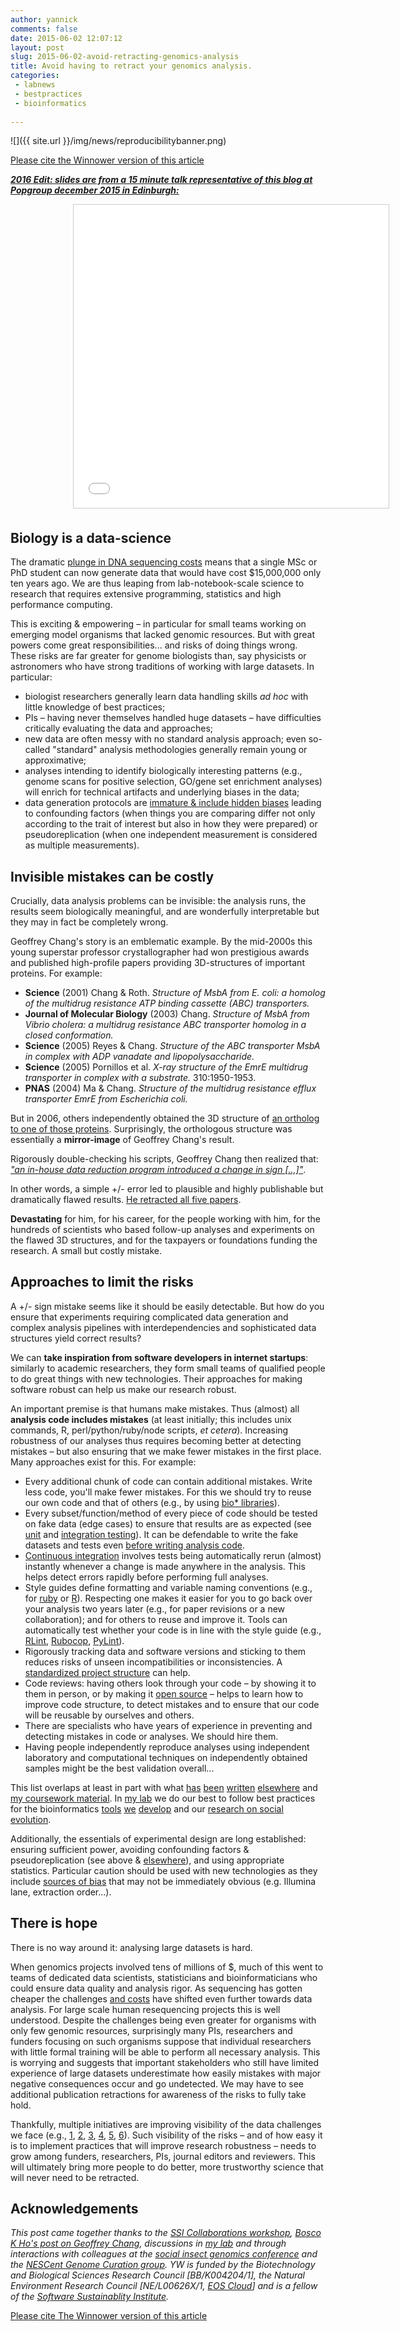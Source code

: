 ```yaml
---
author: yannick
comments: false
date: 2015-06-02 12:07:12
layout: post
slug: 2015-06-02-avoid-retracting-genomics-analysis
title: Avoid having to retract your genomics analysis.
categories: 
 - labnews
 - bestpractices
 - bioinformatics
 
---
```

![]({{ site.url }}/img/news/reproducibilitybanner.png)

[Please cite the Winnower version of this article](https://thewinnower.com/papers/avoid-having-to-retract-your-genomics-analysis)

<strong> <a href="//www.slideshare.net/yannickwurm/2015-1218-popgroup-reproducibleresearch" title="2015 12-18- Avoid having to retract your genomics analysis - Popgroup Reproducible research presentation" target="_blank"><i>2016 Edit: slides are from a  15 minute talk representative of this blog at Popgroup december 2015 in Edinburgh:</i></a></strong>

<iframe src="//www.slideshare.net/slideshow/embed_code/key/Mc53Rs4vUFB1km" width="595" height="485" frameborder="0" marginwidth="0" marginheight="0" scrolling="no" style="border:1px solid #CCC; border-width:1px; margin-left: 100px; margin-bottom:5px; max-width: 100%;" allowfullscreen> </iframe>


## Biology is a data-science

The dramatic [plunge in DNA sequencing costs](http://www.genome.gov/images/content/cost_megabase_.jpg) means that a single MSc or PhD student can now generate data that would have cost $15,000,000 only ten years ago. We are thus leaping from lab-notebook-scale science to research that requires extensive programming, statistics and high performance computing.

This is exciting & empowering – in particular for small teams working on emerging model organisms that lacked genomic resources. But with great powers come great responsibilities... and risks of doing things wrong. These risks are far greater for genome biologists than, say physicists or astronomers who have strong traditions of working with large datasets. In particular:

 * biologist researchers generally learn data handling skills *ad hoc* with little knowledge of best practices;
 * PIs – having never themselves handled huge datasets – have difficulties critically evaluating the data and approaches;
 * new data are often messy with no standard analysis approach; even so-called "standard" analysis methodologies generally remain young or approximative;
 * analyses intending to identify biologically interesting patterns (e.g., genome scans for positive selection, GO/gene set enrichment analyses) will enrich for technical artifacts and underlying biases in the data;
 * data generation protocols are [immature & include hidden biases](http://onlinelibrary.wiley.com/doi/10.1111/mec.13243/abstract) leading to confounding factors (when things you are comparing differ not only according to the trait of interest but also in how they were prepared) or pseudoreplication (when one independent measurement is considered as multiple measurements).





## Invisible mistakes can be costly

Crucially, data analysis problems can be invisible: the analysis runs, the results seem biologically meaningful, and are wonderfully interpretable but they may in fact be completely wrong.

Geoffrey Chang's story is an emblematic example. By the mid-2000s this young superstar professor crystallographer had won prestigious awards and published high-profile papers providing 3D-structures of important proteins. For example:

* **Science**  (2001) Chang & Roth. *Structure of MsbA from E. coli: a homolog of the multidrug resistance ATP binding cassette (ABC) transporters.*
* **Journal of Molecular Biology** (2003) Chang. *Structure of MsbA from Vibrio cholera: a multidrug resistance ABC transporter homolog in a closed conformation.* 
* **Science** (2005) Reyes & Chang. *Structure of the ABC transporter MsbA in complex with ADP vanadate and lipopolysaccharide.*
* **Science** (2005) Pornillos et al. *X-ray structure of the EmrE multidrug transporter in complex with a substrate.* 310:1950-1953.
* **PNAS** (2004) Ma & Chang. *Structure of the multidrug resistance efflux transporter EmrE from Escherichia coli.* 

But in 2006, others independently obtained the 3D structure of [an ortholog to one of those proteins](http://www.nature.com/nature/journal/v443/n7108/full/nature05155.html). Surprisingly, the orthologous structure was essentially a **mirror-image** of Geoffrey Chang's result. 

Rigorously double-checking his scripts, Geoffrey Chang then realized that: [*"an in-house data reduction program introduced a change in sign [..,]"*](http://www.sciencemag.org/content/314/5807/1875.2.long).

In other words, a simple +/- error led to plausible and highly publishable but dramatically flawed results. [He retracted all five papers](http://www.sciencemag.org/content/314/5807/1875.2.long). 

**Devastating** for him, for his career, for the people working with him, for the hundreds of scientists who based follow-up analyses and experiments on the flawed 3D structures, and for the taxpayers or foundations funding the research. A small but costly mistake.

## Approaches to limit the risks

A +/- sign mistake seems like it should be easily detectable. But how do you ensure that experiments requiring complicated data generation and complex analysis pipelines with interdependencies and sophisticated data structures yield correct results?

We can **take inspiration from software developers in internet startups**: similarly to academic researchers, they form small teams of qualified people to do great things with new technologies. Their approaches for making software robust can help us  make our research robust.

An important premise is that humans make mistakes. Thus (almost) all **analysis code includes mistakes** (at least initially; this includes unix commands, R, perl/python/ruby/node scripts, *et cetera*). Increasing robustness of our analyses thus requires becoming better at detecting mistakes – but also ensuring that we make fewer mistakes in the first place. Many approaches exist for this. For example: 

 * Every additional chunk of code can contain additional mistakes. Write less code, you'll make fewer mistakes. For this we should try to reuse our own code and that of others (e.g., by using [bio* libraries](http://www.open-bio.org/wiki/Projects)).
 * Every subset/function/method of every piece of code should be tested on fake data (edge cases) to ensure that results are as expected (see [unit](http://en.wikipedia.org/wiki/Unit_testing) and [integration testing](http://en.wikipedia.org/wiki/Integration_testing)). It can be defendable to write the fake datasets and tests even [before writing analysis code](http://en.wikipedia.org/wiki/Test-driven_development).
 * [Continuous integration](http://blastedbio.blogspot.de/2013/09/using-travis-ci-for-testing-galaxy-tools.html) involves tests being automatically rerun (almost) instantly whenever a change is made anywhere in the analysis. This helps detect errors rapidly before performing full analyses.
 * Style guides define formatting and variable naming conventions (e.g., for [ruby](https://github.com/bbatsov/ruby-style-guide) or [R](http://adv-r.had.co.nz/Style.html)). Respecting one makes it easier for you to go back over your analysis two years later (e.g., for paper revisions or a new collaboration); and for others to reuse and improve it. Tools can automatically test whether your code is in line with the style guide (e.g., [RLint](http://cran.r-project.org/web/packages/lint/index.html), [Rubocop](http://batsov.com/rubocop/), [PyLint](http://pylint.org)).
 * Rigorously tracking data and software versions and sticking to them reduces risks of unseen incompatibilities or inconsistencies. A [standardized project structure](http://journals.plos.org/ploscompbiol/article?id=10.1371/journal.pcbi.1000424) can help.
 * Code reviews: having others look through your code – by showing it to them in person, or by making it [open source](http://github.com) – helps to learn how to improve code structure, to detect mistakes and to ensure that our code will be reusable by ourselves and others. 
 * There are specialists who have years of experience in preventing and detecting mistakes in code or analyses. We should hire them. 
 * Having people independently reproduce analyses using independent laboratory and computational techniques on independently obtained samples might be the best validation overall...

This list overlaps at least in part with what [has](http://wurmlab.github.io/publications/sannewurm2015myrmecologicalgenomics.pdf) [been](http://journals.plos.org/plosbiology/article?id=10.1371/journal.pbio.1001745) [written](http://journals.plos.org/ploscompbiol/article?id=10.1371/journal.pcbi.1003285) [elsewhere](http://www.ploscompbiol.org/article/info%3Adoi%2F10.1371%2Fjournal.pcbi.1003506) and [my coursework material](http://wurmlab.github.io/teaching/). In [my lab](http://wurmlab.github.io) we do our best to follow best practices for the bioinformatics [tools](http://sequenceserver.com) [we](http://bionode.io) [develop](http://wurmlab.github.io/tools/) and our [research on social evolution](http://wurmlab.github.io/#research).

Additionally, the essentials of experimental design are long established: ensuring sufficient power, avoiding confounding factors & pseudoreplication (see above & [elsewhere](http://www.amazon.co.uk/Experimental-Design-Sciences-Graeme-Ruxton/dp/0199569126?linkCode=§as2&tag=yannickwurm-21)), and using appropriate statistics. Particular caution should be used with new technologies as they include [sources of bias](http://onlinelibrary.wiley.com/doi/10.1111/mec.13243/abstract) that may not be immediately obvious (e.g. Illumina lane, extraction order...).


## There is hope

There is no way around it: analysing large datasets is hard.

When genomics projects involved tens of millions of $, much of this went to teams of dedicated data scientists, statisticians and bioinformaticians who could ensure data quality and analysis rigor. As sequencing has gotten cheaper the challenges [and costs](http://genomebiology.com/2011/12/8/125/figure/F1?highres=y) have shifted even further towards data analysis. For large scale human resequencing projects this is well understood. Despite the challenges being even greater for organisms with only few genomic resources, surprisingly many PIs, researchers and funders focusing on such organisms suppose that individual researchers with little formal training will be able to perform all necessary analysis. This is worrying and suggests that important stakeholders who still have limited experience of large datasets underestimate how easily mistakes with major negative consequences occur and go undetected. We may have to see additional publication retractions for awareness of the risks to fully take hold.

Thankfully, multiple initiatives are improving visibility of the data challenges we face (e.g., [1](http://www.nature.com/news/core-services-reward-bioinformaticians-1.17251), [2](https://www.epsrc.ac.uk/funding/calls/rsefellowships/), [3](http://www.nature.com/nature/journal/v498/n7453/full/498255a.html), [4](http://www.nytimes.com/2011/12/01/business/dna-sequencing-caught-in-deluge-of-data.html?_r=0), [5](http://ivory.idyll.org/blog/2015-docker-and-replicating-papers.html), [6](http://www.software.ac.uk)). Such visibility of the risks – and of how easy it is to implement practices that will improve research robustness – needs to grow among funders, researchers, PIs, journal editors and reviewers. This will ultimately bring more people to do better, more trustworthy science that will never need to be retracted. 


## Acknowledgements

*This post came together thanks to the [SSI Collaborations workshop](http://software.ac.uk), [Bosco K Ho's post on Geoffrey Chang](http://boscoh.com/protein/a-sign-a-flipped-structure-and-a-scientific-flameout-of-epic-proportions.html), discussions in [my lab](http://wurmlab.github.io) and through interactions with colleagues at the [social insect genomics conference](https://meetings.cshl.edu/meetings/2015/insect15.shtml) and the [NESCent Genome Curation group](http://genomecuration.github.io). YW is funded by the Biotechnology and Biological Sciences Research Council [BB/K004204/1], the Natural Environment Research Council [NE/L00626X/1, [EOS Cloud](http://environmentalomics.org/portfolio/big-data-infrastructure/)] and is a fellow of the [Software Sustainablity Institute](http://software.ac.uk).*

[Please cite The Winnower version of this article](https://thewinnower.com/papers/avoid-having-to-retract-your-genomics-analysis)

